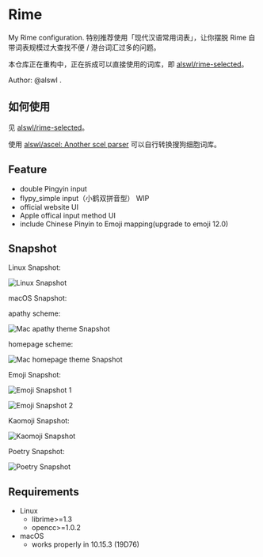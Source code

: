 # Rime

My Rime configuration.
特别推荐使用「现代汉语常用词表」，让你摆脱 Rime 自带词表规模过大查找不便 / 港台词汇过多的问题。

本仓库正在重构中，正在拆成可以直接使用的词库，即
[alswl/rime-selected](https://github.com/alswl/rime-selected)。

Author: @alswl .

## 如何使用

见 [alswl/rime-selected](https://github.com/alswl/rime-selected)。

使用 [alswl/ascel: Another scel parser](https://github.com/alswl/ascel) 可以自行转换搜狗细胞词库。


## Feature

- double Pingyin input
- flypy_simple input（小鹤双拼音型） WIP
- official website UI
- Apple offical input method UI
- include Chinese Pinyin to Emoji mapping(upgrade to emoji 12.0)


## Snapshot

Linux Snapshot:

![Linux Snapshot](https://raw.githubusercontent.com/alswl/Rime/master/snapshots/linux-rime.png)

macOS Snapshot:

apathy scheme:

![Mac apathy theme Snapshot](https://raw.githubusercontent.com/alswl/Rime/master/snapshots/mac-rime-apathy.png)

homepage scheme:

![Mac homepage theme Snapshot](https://raw.githubusercontent.com/alswl/Rime/master/snapshots/mac-rime-homepage.png)

Emoji Snapshot:

![Emoji Snapshot 1](https://raw.githubusercontent.com/alswl/Rime/master/snapshots/emoji-1.png)

![Emoji Snapshot 2](https://raw.githubusercontent.com/alswl/Rime/master/snapshots/emoji-2.png)

Kaomoji Snapshot:

![Kaomoji Snapshot](https://raw.githubusercontent.com/alswl/Rime/master/snapshots/kaomoji.png)

Poetry Snapshot:

![Poetry Snapshot](https://raw.githubusercontent.com/alswl/Rime/master/snapshots/poetry.png)


## Requirements

- Linux
  - librime>=1.3
  - opencc>=1.0.2
- macOS
  - works properly in 10.15.3 (19D76)
